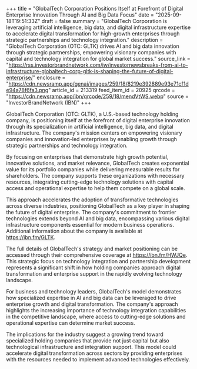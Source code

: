 +++
title = "GlobalTech Corporation Positions Itself at Forefront of Digital Enterprise Innovation Through AI and Big Data Focus"
date = "2025-09-18T19:51:33Z"
draft = false
summary = "GlobalTech Corporation is leveraging artificial intelligence, big data, and digital infrastructure expertise to accelerate digital transformation for high-growth enterprises through strategic partnerships and technology integration."
description = "GlobalTech Corporation (OTC: GLTK) drives AI and big data innovation through strategic partnerships, empowering visionary companies with capital and technology integration for global market success."
source_link = "https://rss.investorbrandnetwork.com/iw/investornewsbreaks-from-ai-to-infrastructure-globaltech-corp-gltk-is-shaping-the-future-of-digital-enterprise/"
enclosure = "https://cdn.newsramp.app/genai/images/259/18/8219e392889e93e71cf1de94a78f6fa3.png"
article_id = 213319
feed_item_id = 20925
qrcode = "https://cdn.newsramp.app/ibn/qrcode/259/18/mendVtWS.webp"
source = "InvestorBrandNetwork (IBN)"
+++

<p>GlobalTech Corporation (OTC: GLTK), a U.S.-based technology holding company, is positioning itself at the forefront of digital enterprise innovation through its specialization in artificial intelligence, big data, and digital infrastructure. The company's mission centers on empowering visionary companies and innovation-led enterprises by enabling growth through strategic partnerships and technology integration.</p><p>By focusing on enterprises that demonstrate high growth potential, innovative solutions, and market relevance, GlobalTech creates exponential value for its portfolio companies while delivering measurable results for shareholders. The company supports these organizations with necessary resources, integrating cutting-edge technology solutions with capital access and operational expertise to help them compete on a global scale.</p><p>This approach accelerates the adoption of transformative technologies across diverse industries, positioning GlobalTech as a key player in shaping the future of digital enterprise. The company's commitment to frontier technologies extends beyond AI and big data, encompassing various digital infrastructure components essential for modern business operations. Additional information about the company is available at <a href="https://ibn.fm/GLTK" rel="nofollow" target="_blank">https://ibn.fm/GLTK</a>.</p><p>The full details of GlobalTech's strategy and market positioning can be accessed through their comprehensive coverage at <a href="https://ibn.fm/HWJQe" rel="nofollow" target="_blank">https://ibn.fm/HWJQe</a>. This strategic focus on technology integration and partnership development represents a significant shift in how holding companies approach digital transformation and enterprise support in the rapidly evolving technology landscape.</p><p>For business and technology leaders, GlobalTech's model demonstrates how specialized expertise in AI and big data can be leveraged to drive enterprise growth and digital transformation. The company's approach highlights the increasing importance of technology integration capabilities in the competitive landscape, where access to cutting-edge solutions and operational expertise can determine market success.</p><p>The implications for the industry suggest a growing trend toward specialized holding companies that provide not just capital but also technological infrastructure and integration support. This model could accelerate digital transformation across sectors by providing enterprises with the resources needed to implement advanced technologies effectively.</p>